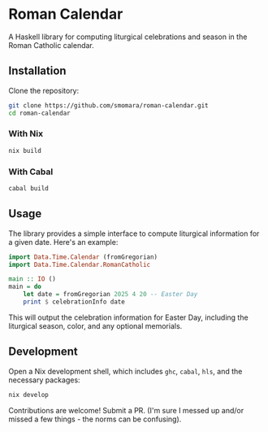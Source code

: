 # Roman Calendar

A Haskell library for computing liturgical celebrations and
season in the Roman Catholic calendar.

## Installation

Clone the repository:

```sh
git clone https://github.com/smomara/roman-calendar.git
cd roman-calendar
```

### With Nix

```sh
nix build
```

### With Cabal

```sh
cabal build
```

## Usage

The library provides a simple interface to compute liturgical information
for a given date. Here's an example:

```haskell
import Data.Time.Calendar (fromGregorian)
import Data.Time.Calendar.RomanCatholic

main :: IO ()
main = do
    let date = fromGregorian 2025 4 20 -- Easter Day
    print $ celebrationInfo date
```

This will output the celebration information for Easter Day,
including the liturgical season, color, and any optional memorials.

## Development

Open a Nix development shell, which includes `ghc`, `cabal`, `hls`,
and the necessary packages:

```sh
nix develop
```

Contributions are welcome! Submit a PR.
(I'm sure I messed up and/or missed a few things - the norms can be confusing).

